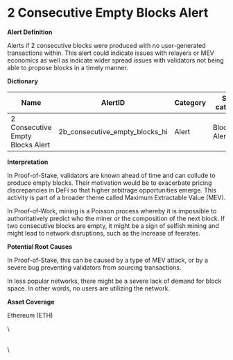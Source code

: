 # 2 Consecutive Empty Blocks Alert

**Alert Definition**

Alerts if 2 consecutive blocks were produced  with no user-generated transactions within. This alert could indicate issues with relayers or MEV economics as well as indicate wider spread issues with validators not being able to propose blocks in a timely manner.

**Dictionary**

| Name                              | AlertID                            | Category | Sub-category      | Type | Unit              | Interval |
| --------------------------------- | ---------------------------------- | -------- | ----------------- | ---- | ----------------- | -------- |
| 2 Consecutive Empty Blocks Alert  | 2b\_consecutive\_empty\_blocks\_hi | Alert    | Blockchain Alerts | Sum  | Empty Block Count | Ad-hoc   |

**Interpretation**

In Proof-of-Stake, validators are known ahead of time and can collude to produce empty blocks. Their motivation would be to exacerbate pricing discrepancies in DeFi so that higher arbitrage opportunities emerge. This activity is part of a broader theme called Maximum Extractable Value (MEV).

In Proof-of-Work, mining is a Poisson process whereby it is impossible to authoritatively predict who the miner or the composition of the next block. If two consecutive blocks are empty, it might be a sign of selfish mining and might lead to network disruptions, such as the increase of feerates.

**Potential Root Causes**

In Proof-of-Stake, this can be caused by a type of MEV attack, or by a severe bug preventing validators from sourcing transactions.

In less popular networks, there might be a severe lack of demand for block space. In other words, no users are utilizing the network.

**Asset Coverage**

Ethereum (ETH)

\


\
\
